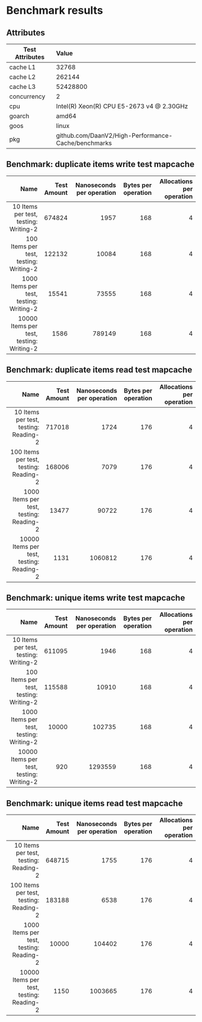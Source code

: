 # Benchmark results

## Attributes

|Test Attributes|Value|
|---------------|:-----|
|cache L1|32768|
|cache L2|262144|
|cache L3|52428800|
|concurrency|2|
|cpu|Intel(R) Xeon(R) CPU E5-2673 v4 @ 2.30GHz|
|goarch|amd64|
|goos|linux|
|pkg|github.com/DaanV2/High-Performance-Cache/benchmarks|

## Benchmark: duplicate items write test mapcache 

|Name|Test Amount|Nanoseconds per operation|Bytes per operation|Allocations per operation|
|----:|---:|---:|---:|---:|
|10 Items per test, testing: Writing-2|674824|1957|168|4|
|100 Items per test, testing: Writing-2|122132|10084|168|4|
|1000 Items per test, testing: Writing-2|15541|73555|168|4|
|10000 Items per test, testing: Writing-2|1586|789149|168|4|

## Benchmark: duplicate items read test mapcache 

|Name|Test Amount|Nanoseconds per operation|Bytes per operation|Allocations per operation|
|----:|---:|---:|---:|---:|
|10 Items per test, testing: Reading-2|717018|1724|176|4|
|100 Items per test, testing: Reading-2|168006|7079|176|4|
|1000 Items per test, testing: Reading-2|13477|90722|176|4|
|10000 Items per test, testing: Reading-2|1131|1060812|176|4|

## Benchmark: unique items write test mapcache 

|Name|Test Amount|Nanoseconds per operation|Bytes per operation|Allocations per operation|
|----:|---:|---:|---:|---:|
|10 Items per test, testing: Writing-2|611095|1946|168|4|
|100 Items per test, testing: Writing-2|115588|10910|168|4|
|1000 Items per test, testing: Writing-2|10000|102735|168|4|
|10000 Items per test, testing: Writing-2|920|1293559|168|4|

## Benchmark: unique items read test mapcache 

|Name|Test Amount|Nanoseconds per operation|Bytes per operation|Allocations per operation|
|----:|---:|---:|---:|---:|
|10 Items per test, testing: Reading-2|648715|1755|176|4|
|100 Items per test, testing: Reading-2|183188|6538|176|4|
|1000 Items per test, testing: Reading-2|10000|104402|176|4|
|10000 Items per test, testing: Reading-2|1150|1003665|176|4|

